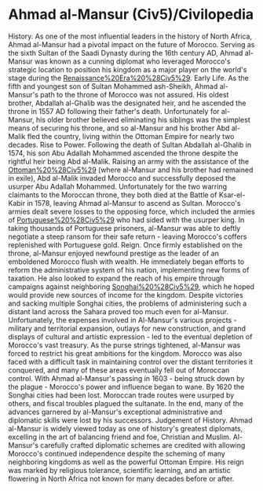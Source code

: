 # Ahmad al-Mansur (Civ5)/Civilopedia

History.
As one of the most influential leaders in the history of North Africa, Ahmad al-Mansur had a pivotal impact on the future of Morocco. Serving as the sixth Sultan of the Saadi Dynasty during the 16th century AD, Ahmad al-Mansur was known as a cunning diplomat who leveraged Morocco's strategic location to position his kingdom as a major player on the world's stage during the [Renaissance%20Era%20%28Civ5%29](Renaissance).
Early Life.
As the fifth and youngest son of Sultan Mohammed ash-Sheikh, Ahmad al-Mansur's path to the throne of Morocco was not assured. His oldest brother, Abdallah al-Ghalib was the designated heir, and he ascended the throne in 1557 AD following their father's death. Unfortunately for al-Mansur, his older brother believed eliminating his siblings was the simplest means of securing his throne, and so al-Mansur and his brother Abd al-Malik fled the country, living within the Ottoman Empire for nearly two decades.
Rise to Power.
Following the death of Sultan Abdallah al-Ghalib in 1574, his son Abu Adallah Mohammed ascended the throne despite the rightful heir being Abd al-Malik. Raising an army with the assistance of the [Ottoman%20%28Civ5%29](Ottomans) (where al-Mansur and his brother had remained in exile), Abd al-Malik invaded Morocco and successfully deposed the usurper Abu Adallah Mohammed. Unfortunately for the two warring claimants to the Moroccan throne, they both died at the Battle of Ksar-el-Kabir in 1578, leaving Ahmad al-Mansur to ascend as Sultan.
Morocco's armies dealt severe losses to the opposing force, which included the armies of [Portuguese%20%28Civ5%29](Portugal) who had sided with the usurper king. In taking thousands of Portuguese prisoners, al-Mansur was able to deftly negotiate a steep ransom for their safe return - leaving Morocco's coffers replenished with Portuguese gold.
Reign.
Once firmly established on the throne, al-Mansur enjoyed newfound prestige as the leader of an emboldened Morocco flush with wealth. He immediately began efforts to reform the administrative system of his nation, implementing new forms of taxation. He also looked to expand the reach of his empire through campaigns against neighboring [Songhai%20%28Civ5%29](Songhai), which he hoped would provide new sources of income for the kingdom. Despite victories and sacking multiple Songhai cities, the problems of administering such a distant land across the Sahara proved too much even for al-Mansur.
Unfortunately, the expenses involved in Al-Mansur's various projects - military and territorial expansion, outlays for new construction, and grand displays of cultural and artistic expression - led to the eventual depletion of Morocco's vast treasury. As the purse strings tightened, al-Mansur was forced to restrict his great ambitions for the kingdom. Morocco was also faced with a difficult task in maintaining control over the distant territories it conquered, and many of these areas eventually fell out of Moroccan control.
With Ahmad al-Mansur's passing in 1603 - being struck down by the plague - Morocco's power and influence began to wane. By 1620 the Songhai cities had been lost. Moroccan trade routes were usurped by others, and fiscal troubles plagued the sultanate. In the end, many of the advances garnered by al-Mansur's exceptional administrative and diplomatic skills were lost by his successors.
Judgement of History.
Ahmad al-Mansur is widely viewed today as one of history's greatest diplomats, excelling in the art of balancing friend and foe, Christian and Muslim. Al-Mansur's carefully crafted diplomatic schemes are credited with allowing Morocco's continued independence despite the scheming of many neighboring kingdoms as well as the powerful Ottoman Empire. His reign was marked by religious tolerance, scientific learning, and an artistic flowering in North Africa not known for many decades before or after.